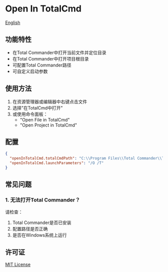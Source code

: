# Open In TotalCmd

[English](README.md)

## 功能特性

- 在Total Commander中打开当前文件并定位目录
- 在Total Commander中打开项目根目录
- 可配置Total Commander路径
- 可自定义启动参数

## 使用方法

1. 在资源管理器或编辑器中右键点击文件
2. 选择"在TotalCmd中打开"
3. 或使用命令面板：
   - "Open File in TotalCmd"
   - "Open Project in TotalCmd"

## 配置

```json
{
  "openInTotalCmd.totalCmdPath": "C:\\Program Files\\Total Commander\\TOTALCMD64.EXE",
  "openInTotalCmd.launchParameters": "/O /T"
}
```

## 常见问题

### 1. 无法打开Total Commander？

请检查：
1. Total Commander是否已安装
2. 配置路径是否正确
3. 是否在Windows系统上运行

## 许可证

[MIT License](LICENSE)